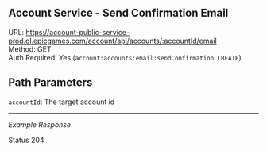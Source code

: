 ## Account Service - Send Confirmation Email

URL: https://account-public-service-prod.ol.epicgames.com/account/api/accounts/:accountId/email \
Method: GET \
Auth Required: Yes (`account:accounts:email:sendConfirmation CREATE`)

## Path Parameters

`accountId`: The target account id

---

_Example Response_

Status 204
